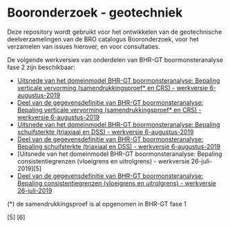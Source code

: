 # Booronderzoek - geotechniek
Deze repository wordt gebruikt voor het ontwikkelen van de geotechnische deelverzamelingen van de BRO catalogus Booronderzoek, voor het verzamelen van issues hierover, en voor consultaties. 

De volgende werkversies van onderdelen van BHR-GT boormonsteranalyse fase 2 zijn beschikbaar:
- [Uitsnede van het domeinmodel BHR-GT boormonsteranalyse: Bepaling verticale vervorming (samendrukkingsproef* en CRS) - werkversie 6-augustus-2019][2]
- [Deel van de gegevensdefinitie van BHR-GT boormonsteranalyse: Bepaling verticale vervorming (samendrukkingsproef* en CRS) - werkversie 6-augustus-2019][4]
- [Uitsnede van het domeinmodel BHR-GT boormonsteranalyse: Bepaling schuifsterkte (triaxiaal en DSS) - werkversie 6-augustus-2019][1]
- [Deel van de gegevensdefinitie van BHR-GT boormonsteranalyse: Bepaling schuifsterkte (triaxiaal en DSS) - werkversie 6-augustus-2019][3]
- [Uitsnede van het domeinmodel BHR-GT boormonsteranalyse: Bepaling consistentiegrenzen (vloeigrens en uitrolgrens) - werkversie 26-juli-2019][5]
- [Deel van de gegevensdefinitie van BHR-GT boormonsteranalyse: Bepaling consistentiegrenzen (vloeigrens en uitrolgrens) - werkversie 26-juli-2019][3]


(*) de samendrukkingsproef is al opgenomen in BHR-GT fase 1


[1]: https://github.com/BROprogramma/BHR-GT/blob/gh-pages/20190806%20Domeinmodel%20BRO%20BHR-GT%20bma%20bepaling%20schuifsterkte%20werkversie.pdf
[2]: https://github.com/BROprogramma/BHR-GT/blob/gh-pages/20190806%20Domeinmodel%20BRO%20BHR-GT%20bma%20bepaling%20verticale%20vervorming%20werkversie.pdf
[3]: https://github.com/BROprogramma/BHR-GT/blob/gh-pages/20190806%20gegevensdefinitie%20BRO%20BHR-GT%20bma%20bepaling%20schuifsterkte%20werkversie.pdf
[4]: https://github.com/BROprogramma/BHR-GT/blob/gh-pages/20190806%20gegevensdefinitie%20BRO%20BHR-GT%20bma%20bepaling%20verticale%20vervorming%20werkversie.pdf
[5]
[6]
